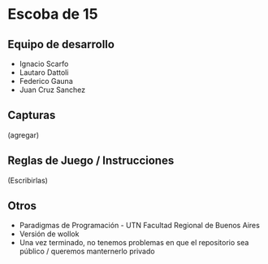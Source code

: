 # Escoba de 15

## Equipo de desarrollo

- Ignacio Scarfo
- Lautaro Dattoli
- Federico Gauna
- Juan Cruz Sanchez

## Capturas

(agregar)

## Reglas de Juego / Instrucciones

(Escribirlas)


## Otros

- Paradigmas de Programación - UTN Facultad Regional de Buenos Aires
- Versión de wollok
- Una vez terminado, no tenemos problemas en que el repositorio sea público / queremos manternerlo privado
